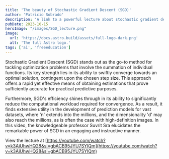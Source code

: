 ```yaml
---
title: 'The beauty of Stochastic Gradient Descent (SGD)'
author: 'Patricio Sobrado'
description: 'A link to a powerful lecture about stochastic gradient descent method for finding optimal solutions'
pubDate: 2023-10-15
heroImage: "/images/SGD_lecture.png"
image:
  url: 'https://docs.astro.build/assets/full-logo-dark.png'
  alt: 'The full Astro logo.'
tags: ['ai', 'freeeducation']
---
```

Stochastic Gradient Descent (SGD) stands out as the go-to method for tackling optimization problems that involve the summation of individual functions. Its key strength lies in its ability to swiftly converge towards an optimal solution, contingent upon the chosen step size. This approach offers a rapid yet effective means of obtaining estimations that prove sufficiently accurate for practical predictive purposes.

Furthermore, SGD's efficiency shines through in its ability to significantly reduce the computational workload required for convergence. As a result, it finds extensive utility in the development of prediction models for vast datasets, where 'n' extends into the millions, and the dimensionality 'd' may also reach the millions, as is often the case with high-definition images.
In this video, the knowledgeable professor Suvrit Sra elucidates the remarkable power of SGD in an engaging and instructive manner.

View the lecture at [https://youtube.com/watch?v=k3AiUhwHQ28&si=gbACB95JYU7SYlQm](https://youtube.com/watch?v=k3AiUhwHQ28&si=gbACB95JYU7SYlQm)